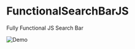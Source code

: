 # FunctionalSearchBarJS
Fully Functional JS Search Bar

![Demo](https://github.com/Shreyas-sonu/FunctionalSearchBarJS/assets/111351684/0f61be55-43fe-4554-8a0e-70bd43dd8f32)

